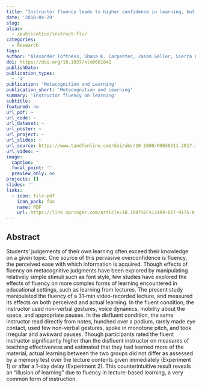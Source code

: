 ```yaml
---
title: "Instructor fluency leads to higher confidence in learning, but not better learning"
date: '2018-04-29'
slug: 
alias:
  - /publication/instruct-flu/
categories:
  - Research
tags:
author: "Alexander Toftness, Shana K. Carpenter, Jason Geller, Sierra Lauber, Madeline Johnson, & Patrick I. Armstrong"
doi: https://doi.org/10.1037/xlm0001042
publishDate:
publication_types:
  - '1'
publication: 'Metacognition and Learning'
publication_short: 'Metacognition and Learning'
summary: 'Instructor fluency on learning'
subtitle: 
featured: no
url_pdf: ~
url_code: ~
url_dataset: ~
url_poster: ~
url_project: ~
url_slides: ~
url_source: https://www.tandfonline.com/doi/abs/10.1080/09658211.2017.1397175
url_video: ~
image:
  caption: ''
  focal_point: ''
  preview_only: no
projects: []
slides: ''
links:
  - icon: file-pdf
    icon_pack: fas
    name: PDF
    url: https://link.springer.com/article/10.1007%2Fs11409-017-9175-0
---
```


## Abstract

Students’ judgements of their own learning often exceed their knowledge on a given topic. One source of this pervasive overconfidence is fluency, the perceived ease with which information is acquired. Though effects of fluency on metacognitive judgments have been explored by manipulating relatively simple stimuli such as font style, few studies have explored the effects of fluency on more complex forms of learning encountered in educational settings, such as learning from lectures. The present study manipulated the fluency of a 31-min video-recorded lecture, and measured its effects on both perceived and actual learning. In the fluent condition, the instructor used non-verbal gestures, voice dynamics, mobility about the space, and appropriate pauses. In the disfluent condition, the same instructor read directly from notes, hunched over a podium, rarely made eye contact, used few non-verbal gestures, spoke in monotone pitch, and took irregular and awkward pauses. Though participants rated the fluent instructor significantly higher than the disfluent instructor on measures of teaching effectiveness and estimated that they had learned more of the material, actual learning between the two groups did not differ as assessed by a memory test over the lecture contents given immediately (Experiment 1) or after a 1-day delay (Experiment 2). This counterintuitive result reveals an “illusion of learning” due to fluency in lecture-based learning, a very common form of instruction.

